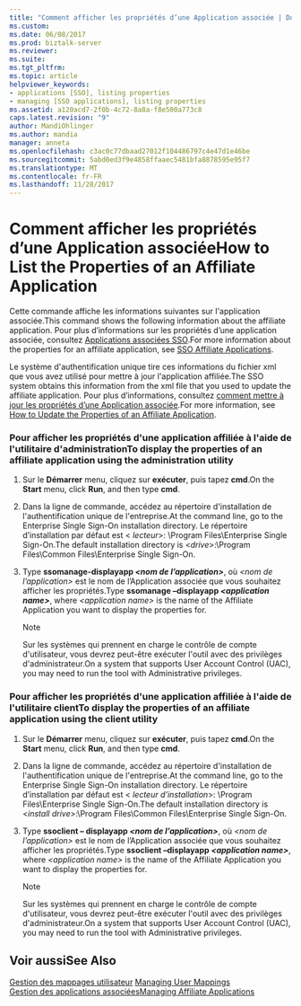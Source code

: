 ```yaml
---
title: "Comment afficher les propriétés d’une Application associée | Documents Microsoft"
ms.custom: 
ms.date: 06/08/2017
ms.prod: biztalk-server
ms.reviewer: 
ms.suite: 
ms.tgt_pltfrm: 
ms.topic: article
helpviewer_keywords:
- applications [SSO], listing properties
- managing [SSO applications], listing properties
ms.assetid: a120acd7-2f0b-4c72-8a8a-f8e500a773c8
caps.latest.revision: "9"
author: MandiOhlinger
ms.author: mandia
manager: anneta
ms.openlocfilehash: c3ac0c77dbaad27012f104486797c4e47d1e46be
ms.sourcegitcommit: 5abd0ed3f9e4858ffaaec5481bfa8878595e95f7
ms.translationtype: MT
ms.contentlocale: fr-FR
ms.lasthandoff: 11/28/2017
---
```

# <a name="how-to-list-the-properties-of-an-affiliate-application"></a><span data-ttu-id="827ea-102">Comment afficher les propriétés d’une Application associée</span><span class="sxs-lookup"><span data-stu-id="827ea-102">How to List the Properties of an Affiliate Application</span></span>
<span data-ttu-id="827ea-103">Cette commande affiche les informations suivantes sur l'application associée.</span><span class="sxs-lookup"><span data-stu-id="827ea-103">This command shows the following information about the affiliate application.</span></span> <span data-ttu-id="827ea-104">Pour plus d’informations sur les propriétés d’une application associée, consultez [Applications associées SSO](../core/sso-affiliate-applications.md).</span><span class="sxs-lookup"><span data-stu-id="827ea-104">For more information about the properties for an affiliate application, see [SSO Affiliate Applications](../core/sso-affiliate-applications.md).</span></span>  
  
 <span data-ttu-id="827ea-105">Le système d'authentification unique tire ces informations du fichier xml que vous avez utilisé pour mettre à jour l'application affiliée.</span><span class="sxs-lookup"><span data-stu-id="827ea-105">The SSO system obtains this information from the xml file that you used to update the affiliate application.</span></span> <span data-ttu-id="827ea-106">Pour plus d’informations, consultez [comment mettre à jour les propriétés d’une Application associée](../core/how-to-update-the-properties-of-an-affiliate-application.md).</span><span class="sxs-lookup"><span data-stu-id="827ea-106">For more information, see [How to Update the Properties of an Affiliate Application](../core/how-to-update-the-properties-of-an-affiliate-application.md).</span></span>  
  
### <a name="to-display-the-properties-of-an-affiliate-application-using-the-administration-utility"></a><span data-ttu-id="827ea-107">Pour afficher les propriétés d'une application affiliée à l'aide de l'utilitaire d'administration</span><span class="sxs-lookup"><span data-stu-id="827ea-107">To display the properties of an affiliate application using the administration utility</span></span>  
  
1.  <span data-ttu-id="827ea-108">Sur le **Démarrer** menu, cliquez sur **exécuter**, puis tapez **cmd**.</span><span class="sxs-lookup"><span data-stu-id="827ea-108">On the **Start** menu, click **Run**, and then type **cmd**.</span></span>  
  
2.  <span data-ttu-id="827ea-109">Dans la ligne de commande, accédez au répertoire d'installation de l'authentification unique de l'entreprise.</span><span class="sxs-lookup"><span data-stu-id="827ea-109">At the command line, go to the Enterprise Single Sign-On installation directory.</span></span> <span data-ttu-id="827ea-110">Le répertoire d’installation par défaut est \< *lecteur*\>: \Program Files\Enterprise Single Sign-On.</span><span class="sxs-lookup"><span data-stu-id="827ea-110">The default installation directory is \<*drive*\>:\Program Files\Common Files\Enterprise Single Sign-On.</span></span>  
  
3.  <span data-ttu-id="827ea-111">Type **ssomanage-displayapp  *\<nom de l’application\>***, où  *\<nom de l’application\>*  est le nom de l’Application associée que vous souhaitez afficher les propriétés.</span><span class="sxs-lookup"><span data-stu-id="827ea-111">Type **ssomanage –displayapp *\<application name\>***, where *\<application name\>* is the name of the Affiliate Application you want to display the properties for.</span></span>  
  
    > [!NOTE]
    >  <span data-ttu-id="827ea-112">Sur les systèmes qui prennent en charge le contrôle de compte d'utilisateur, vous devrez peut-être exécuter l'outil avec des privilèges d'administrateur.</span><span class="sxs-lookup"><span data-stu-id="827ea-112">On a system that supports User Account Control (UAC), you may need to run the tool with Administrative privileges.</span></span>  
  
### <a name="to-display-the-properties-of-an-affiliate-application-using-the-client-utility"></a><span data-ttu-id="827ea-113">Pour afficher les propriétés d'une application affiliée à l'aide de l'utilitaire client</span><span class="sxs-lookup"><span data-stu-id="827ea-113">To display the properties of an affiliate application using the client utility</span></span>  
  
1.  <span data-ttu-id="827ea-114">Sur le **Démarrer** menu, cliquez sur **exécuter**, puis tapez **cmd**.</span><span class="sxs-lookup"><span data-stu-id="827ea-114">On the **Start** menu, click **Run**, and then type **cmd**.</span></span>  
  
2.  <span data-ttu-id="827ea-115">Dans la ligne de commande, accédez au répertoire d'installation de l'authentification unique de l'entreprise.</span><span class="sxs-lookup"><span data-stu-id="827ea-115">At the command line, go to the Enterprise Single Sign-On installation directory.</span></span> <span data-ttu-id="827ea-116">Le répertoire d’installation par défaut est \< *lecteur d’installation*\>: \Program Files\Enterprise Single Sign-On.</span><span class="sxs-lookup"><span data-stu-id="827ea-116">The default installation directory is \<*install drive*\>:\Program Files\Common Files\Enterprise Single Sign-On.</span></span>  
  
3.  <span data-ttu-id="827ea-117">Type **ssoclient – displayapp  *\<nom de l’application\>***, où  *\<nom de l’application\>*  est le nom de l’Application associée que vous souhaitez afficher les propriétés.</span><span class="sxs-lookup"><span data-stu-id="827ea-117">Type **ssoclient –displayapp *\<application name\>***, where *\<application name\>* is the name of the Affiliate Application you want to display the properties for.</span></span>  
  
    > [!NOTE]
    >  <span data-ttu-id="827ea-118">Sur les systèmes qui prennent en charge le contrôle de compte d'utilisateur, vous devrez peut-être exécuter l'outil avec des privilèges d'administrateur.</span><span class="sxs-lookup"><span data-stu-id="827ea-118">On a system that supports User Account Control (UAC), you may need to run the tool with Administrative privileges.</span></span>  
  
## <a name="see-also"></a><span data-ttu-id="827ea-119">Voir aussi</span><span class="sxs-lookup"><span data-stu-id="827ea-119">See Also</span></span>  
 <span data-ttu-id="827ea-120">[Gestion des mappages utilisateur](../core/managing-user-mappings.md) </span><span class="sxs-lookup"><span data-stu-id="827ea-120">[Managing User Mappings](../core/managing-user-mappings.md) </span></span>  
 [<span data-ttu-id="827ea-121">Gestion des applications associées</span><span class="sxs-lookup"><span data-stu-id="827ea-121">Managing Affiliate Applications</span></span>](../core/managing-affiliate-applications.md)